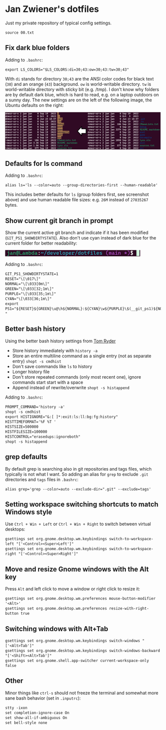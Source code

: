 Jan Zwiener's dotfiles
======================

Just my private repository of typical config settings.

    source 00.txt

Fix dark blue folders
---------------------

Adding to `.bashrc`:

    export LS_COLORS="$LS_COLORS:di=30;43:ow=30;43:tw=30;43"

With `di` stands for directory `30;43` are the ANSI color codes for black text (`30`) and an orange (`43`) background.
`ow` is world-writable directory. `tw` is world-writable directory with sticky bit (e.g. /tmp).
I don't know why folders are by default dark blue, which is hard to read, e.g. on a laptop outdoors on a sunny day. The new settings are on the left of the following image, the Ubuntu defaults on the right:

![colorchanges](img/color_changes.png)

Defaults for ls command
-----------------------

Adding to `.bashrc`:

    alias ls='ls --color=auto --group-directories-first --human-readable'

This includes better defaults for `ls` (group folders first, see screenshot above) and use human readable file sizes: e.g. `26M` instead of `27035267` bytes.

Show current git branch in prompt
---------------------------------

Show the current active git branch and indicate if it has been modified (`GIT_PS1_SHOWDIRTYSTATE`). Also don't use cyan instead of dark blue for the current folder for better readability:

![prompt](img/prompt_branch.png)

Adding to `.bashrc`:

    GIT_PS1_SHOWDIRTYSTATE=1
    RESET="\[\017\]"
    NORMAL="\[\033[0m\]"
    GREEN="\[\033[32;1m\]"
    PURPLE="\[\033[35;1m\]"
    CYAN="\[\033[36;1m\]"
    export PS1="${RESET}${GREEN}\u@\h${NORMAL}:${CYAN}\w${PURPLE}\$(__git_ps1)${NORMAL}\$ "

Better bash history
-------------------

Using the better bash history settings from [Tom Ryder](https://blog.sanctum.geek.nz/better-bash-history/)

  * Store history immediately with `history -a`
  * Store an entire multiline command as a single entry (not as separate entry) `shopt -s cmdhist`
  * Don't save commands like `ls` to history
  * Longer history file
  * Don't store repeated commands (only most recent one), ignore commands start start with a space
  * Append instead of rewrite/overwrite `shopt -s histappend`

Adding to `.bashrc`:

    PROMPT_COMMAND='history -a'
    shopt -s cmdhist
    export HISTIGNORE="&:[ ]*:exit:ls:ll:bg:fg:history"
    HISTTIMEFORMAT='%F %T '
    HISTSIZE=500000
    HISTFILESIZE=100000
    HISTCONTROL="erasedups:ignoreboth"
    shopt -s histappend

grep defaults
-------------

By default grep is searching also in git repositories and tags files, which typically is not what I want.
So adding an alias for `grep` to exclude `.git` directories and `tags` files in `.bashrc`:

    alias grep='grep --color=auto --exclude-dir=".git" --exclude=tags'

Setting workspace switching shortcuts to match Windows style
------------------------------------------------------------

Use `Ctrl + Win + Left` or `Ctrl + Win + Right` to switch between virtual desktops:

    gsettings set org.gnome.desktop.wm.keybindings switch-to-workspace-left "['<Control><Super>Left']"
    gsettings set org.gnome.desktop.wm.keybindings switch-to-workspace-right "['<Control><Super>Right']"

Move and resize Gnome windows with the Alt key
----------------------------------------------

Press `Alt` and left click to move a window or right click to resize it:

    gsettings set org.gnome.desktop.wm.preferences mouse-button-modifier '<Alt>'
    gsettings set org.gnome.desktop.wm.preferences resize-with-right-button true

Switching windows with Alt+Tab
------------------------------

    gsettings set org.gnome.desktop.wm.keybindings switch-windows "['<Alt>Tab']"
    gsettings set org.gnome.desktop.wm.keybindings switch-windows-backward "['<Shift><Alt>Tab']"
    gsettings set org.gnome.shell.app-switcher current-workspace-only false

Other
-----

Minor things like `ctrl-s` should not freeze the terminal and somewhat more sane bash behavior (set in `.inputrc`):

    stty -ixon
    set completion-ignore-case On
    set show-all-if-ambiguous On
    set bell-style none

